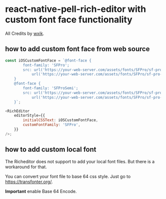 # react-native-pell-rich-editor with custom font face functionality

All Credits by [wxik](https://github.com/wxik/react-native-rich-editor).

## how to add custom font face from web source

```javascript
const iOSCustomFontFace = `@font-face {
        font-family: 'SFPro';
        src: url('https://your-web-server.com/assets/fonts/SFPro/sf-pro-text-regular.ttf?raw=true'),
            url('https://your-web-server.com/assets/fonts/SFPro/sf-pro-text-regular.ttf?raw=true');
    }
    @font-face {
        font-family: 'SFProSemi';
        src: url('https://your-web-server.com/assets/fonts/SFPro/sf-pro-text-semibold.ttf?raw=true'),
            url('https://your-web-server.com/assets/fonts/SFPro/sf-pro-text-semibold.ttf?raw=true');
    }`;

<RichEditor
    editorStyle={{
        initialCSSText: iOSCustomFontFace,
        customFontFamily: 'SFPro',
    }}
/>;
```

## how to add custom local font

The Richeditor does not support to add your local font files. But there is a workaround for that.

You can convert your font file to base 64 css style. Just go to https://transfonter.org/.

**Important** enable Base 64 Encode.
